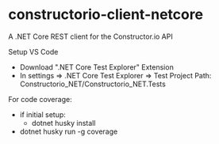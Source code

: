 # constructorio-client-netcore
A .NET Core REST client for the Constructor.io API

Setup VS Code 
- Download ".NET Core Test Explorer" Extension
- In settings => .NET Core Test Explorer => Test Project Path: Constructorio_NET/Constructorio_NET.Tests

For code coverage:
- if initial setup:
  - dotnet husky install
- dotnet husky run -g coverage